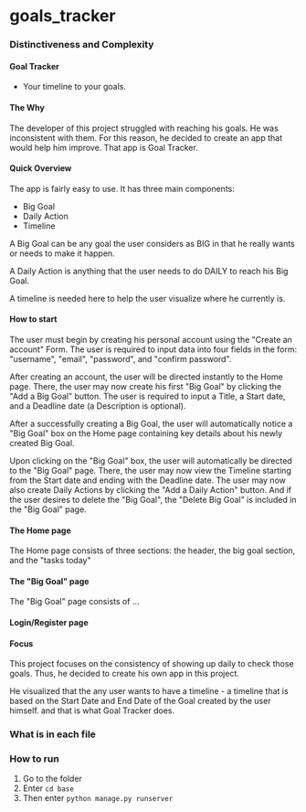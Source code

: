 # goals_tracker
<!--
Your README.md file should be minimally multiple paragraphs in length, and should provide a comprehensive documentation of what you did and, if applicable, why you did it.

It documents your project thoroughly, and that distinguishes this project from others in the course and defends its complexity.

This section alone should consist of several paragraphs, before you even begin to talk about the documentation of your project.
-->

### Distinctiveness and Complexity
<!-- Why you believe your project satisfies the distinctiveness and complexity requirements, mentioned above. -->
#### Goal Tracker
- Your timeline to your goals.

#### The Why
The developer of this project struggled with reaching his goals. He was inconsistent with them. For this reason, he decided to create an app that would help him improve. That app is Goal Tracker. 


#### Quick Overview
The app is fairly easy to use. 
It has three main components: 
- Big Goal
- Daily Action
- Timeline

A Big Goal can be any goal the user considers as BIG in that he really wants or needs to make it happen.

A Daily Action is anything that the user needs to do DAILY to reach his Big Goal.

A timeline is needed here to help the user visualize where he currently is. 


#### How to start
The user must begin by creating his personal account using the "Create an account" Form. The user is required to input data into four fields in the form: "username", "email", "password", and "confirm password".

After creating an account, the user will be directed instantly to the Home page. There, the user may now create his first "Big Goal" by clicking the "Add a Big Goal" button. The user is required to input a Title, a Start date, and a Deadline date (a Description is optional). 

After a successfully creating a Big Goal, the user will automatically notice a "Big Goal" box on the Home page containing key details about his newly created Big Goal. 

Upon clicking on the "Big Goal" box, the user will automatically be directed to the "Big Goal" page. There, the user may now view the Timeline starting from the Start date and ending with the Deadline date. The user may now also create Daily Actions by clicking the "Add a Daily Action" button. And if the user desires to delete the "Big Goal", the "Delete Big Goal" is included in the "Big Goal" page.

#### The Home page
The Home page consists of three sections: the header, the big goal section, and the "tasks today"

#### The "Big Goal" page
The "Big Goal" page consists of ...

#### Login/Register page

#### Focus
This project focuses on the consistency of showing up daily to check those goals. Thus, he decided to create his own app in this project. 

He visualized that the any user wants to have a timeline - a timeline that is based on the Start Date and End Date of the Goal created by the user himself.  and that is what Goal Tracker does.

### What is in each file
<!-- What’s contained in each file you created. -->

### How to run
<!-- How to run your application. -->
1. Go to the folder
2. Enter `cd base`
3. Then enter `python manage.py runserver`